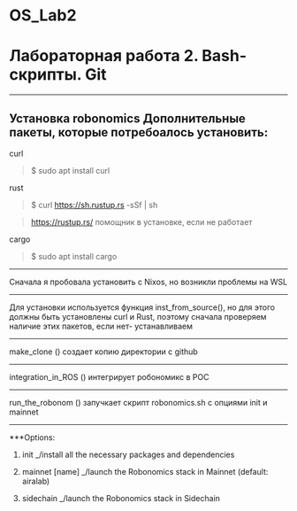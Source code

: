 # OS_Lab2
# Лабораторная работа 2. Bash-скрипты. Git
---
Установка robonomics 
Дополнительные пакеты, которые потребоалось установить:
---
curl 

>$ sudo apt install curl

rust

>$ curl https://sh.rustup.rs -sSf | sh

>https://rustup.rs/ помощник в установке, если не работает

cargo

>$ sudo apt install cargo
***
Сначала я пробовала установить с Nixos, но возникли проблемы на WSL 
***
Для установки используется функция inst_from_source(), но для этого должны быть установлены  curl и Rust, поэтому сначала проверяем наличие этих пакетов, если нет- устанавливаем
***
make_clone () создает копию директории с github
***
integration_in_ROS () интегрирует робономикс в РОС
***
run_the_robonom () запучкает скрипт robonomics.sh c опциями init и mainnet
***
 ***Options:
 
 1. init            _/install all the necessary packages and dependencies
 
 2. mainnet [name]  _/launch the Robonomics stack in Mainnet (default: airalab)
 
 3. sidechain       _/launch the Robonomics stack in Sidechain
